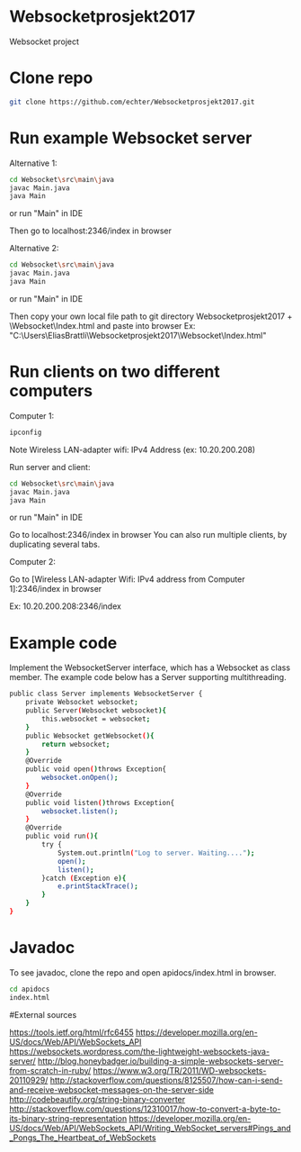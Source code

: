 # Websocketprosjekt2017
Websocket project

# Clone repo
```sh
git clone https://github.com/echter/Websocketprosjekt2017.git
```
# Run example Websocket server

Alternative 1:

```sh
cd Websocket\src\main\java
javac Main.java
java Main
```
or run "Main" in IDE

Then go to localhost:2346/index in browser

Alternative 2:

```sh
cd Websocket\src\main\java
javac Main.java
java Main
```
or run "Main" in IDE

Then copy your own local file path to git directory Websocketprosjekt2017 + \Websocket\Index.html and paste into browser
Ex: "C:\Users\EliasBrattli\Websocketprosjekt2017\Websocket\Index.html"

# Run clients on two different computers

Computer 1:
```sh
ipconfig
```
Note Wireless LAN-adapter wifi: IPv4 Address (ex: 10.20.200.208)

Run server and client:
```sh
cd Websocket\src\main\java
javac Main.java
java Main
```
or run "Main" in IDE

Go to localhost:2346/index in browser
You can also run multiple clients, by duplicating several tabs.

Computer 2:

Go to [Wireless LAN-adapter Wifi: IPv4 address from Computer 1]:2346/index in browser

Ex: 10.20.200.208:2346/index

# Example code
Implement the WebsocketServer interface, which has a Websocket as class member.
The example code below has a Server supporting multithreading.
```sh
public class Server implements WebsocketServer {
    private Websocket websocket;
    public Server(Websocket websocket){
        this.websocket = websocket;
    }
    public Websocket getWebsocket(){
        return websocket;
    }
    @Override
    public void open()throws Exception{
        websocket.onOpen();
    }
    @Override
    public void listen()throws Exception{
        websocket.listen();
    }
    @Override
    public void run(){
        try {
            System.out.println("Log to server. Waiting....");
            open();
            listen();
        }catch (Exception e){
            e.printStackTrace();
        }
    }
}
```
# Javadoc
To see javadoc, clone the repo and open apidocs/index.html in browser.
```sh
cd apidocs
index.html
```
#External sources

https://tools.ietf.org/html/rfc6455
https://developer.mozilla.org/en-US/docs/Web/API/WebSockets_API
https://websockets.wordpress.com/the-lightweight-websockets-java-server/
http://blog.honeybadger.io/building-a-simple-websockets-server-from-scratch-in-ruby/
https://www.w3.org/TR/2011/WD-websockets-20110929/
http://stackoverflow.com/questions/8125507/how-can-i-send-and-receive-websocket-messages-on-the-server-side
http://codebeautify.org/string-binary-converter
http://stackoverflow.com/questions/12310017/how-to-convert-a-byte-to-its-binary-string-representation
https://developer.mozilla.org/en-US/docs/Web/API/WebSockets_API/Writing_WebSocket_servers#Pings_and_Pongs_The_Heartbeat_of_WebSockets
